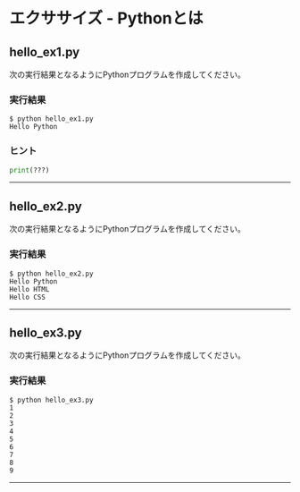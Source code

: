 # エクササイズ - Pythonとは

## hello_ex1.py

次の実行結果となるようにPythonプログラムを作成してください。

### 実行結果

```
$ python hello_ex1.py
Hello Python
```

### ヒント

```python
print(???)
```
---

## hello_ex2.py

次の実行結果となるようにPythonプログラムを作成してください。

### 実行結果

```
$ python hello_ex2.py
Hello Python
Hello HTML
Hello CSS
```

---


## hello_ex3.py

次の実行結果となるようにPythonプログラムを作成してください。

### 実行結果

```
$ python hello_ex3.py
1
2
3
4
5
6
7
8
9
```

---